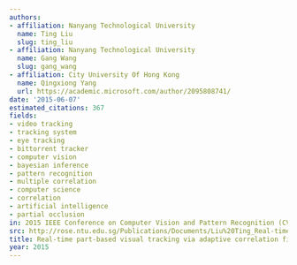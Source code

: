 ```yaml
---
authors:
- affiliation: Nanyang Technological University
  name: Ting Liu
  slug: ting_liu
- affiliation: Nanyang Technological University
  name: Gang Wang
  slug: gang_wang
- affiliation: City University Of Hong Kong
  name: Qingxiong Yang
  url: https://academic.microsoft.com/author/2095808741/
date: '2015-06-07'
estimated_citations: 367
fields:
- video tracking
- tracking system
- eye tracking
- bittorrent tracker
- computer vision
- bayesian inference
- pattern recognition
- multiple correlation
- computer science
- correlation
- artificial intelligence
- partial occlusion
in: 2015 IEEE Conference on Computer Vision and Pattern Recognition (CVPR)
src: http://rose.ntu.edu.sg/Publications/Documents/Liu%20Ting_Real-time%20part-based%20visual%20tracking%20via%20adaptive%20correlation%20filters.pdf
title: Real-time part-based visual tracking via adaptive correlation filters
year: 2015
---
```

